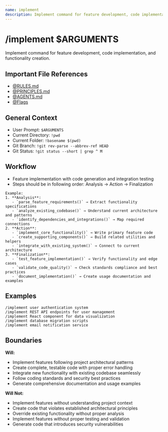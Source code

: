 ```yaml
---
name: implement
description: Implement command for feature development, code implementation, and functionality creation
---
```


# /implement $ARGUMENTS

Implement command for feature development, code implementation, and functionality creation.

## Important File References
- [@RULES.md](../RULES.md)
- [@PRINCIPLES.md](../PRINCIPLES.md)
- [@AGENTS.md](../AGENTS.md)
- [@Flags](../FLAGS.md)

## General Context

- User Prompt:
`$ARGUMENTS`
- Current Directory: 
`!pwd`
- Current Folder: 
`!basename $(pwd)`
- Git Branch: 
`!git rev-parse --abbrev-ref HEAD`
- Git Status: 
`!git status --short | grep ^ M`

## Workflow
- Feature implementation with code generation and integration testing
- Steps should be in following order: Analysis → Action → Finalization

```
Example:
1. **Analysis**:
   - `parse_feature_requirements()` → Extract functionality specifications
   - `analyze_existing_codebase()` → Understand current architecture and patterns
   - `identify_dependencies_and_integrations()` → Map required connections
2. **Action**:
   - `implement_core_functionality()` → Write primary feature code
   - `create_supporting_components()` → Build related utilities and helpers
   - `integrate_with_existing_system()` → Connect to current architecture
3. **Finalization**:
   - `test_feature_implementation()` → Verify functionality and edge cases
   - `validate_code_quality()` → Check standards compliance and best practices
   - `document_implementation()` → Create usage documentation and examples
```

## Examples
```
/implement user authentication system
/implement REST API endpoints for user management
/implement React component for data visualization
/implement database migration scripts
/implement email notification service
```

## Boundaries

**Will:**
- Implement features following project architectural patterns
- Create complete, testable code with proper error handling
- Integrate new functionality with existing codebase seamlessly
- Follow coding standards and security best practices
- Generate comprehensive documentation and usage examples

**Will Not:**
- Implement features without understanding project context
- Create code that violates established architectural principles
- Override existing functionality without proper analysis
- Implement features without proper testing and validation
- Generate code that introduces security vulnerabilities
